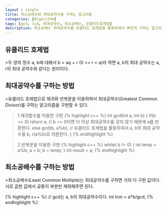 ```yaml
---
layout : single
title: 최소공배수와 최대공약수을 구하는 알고리즘
categories: [Algorithm]
tags: [gcd, lcd, 최대공약수, 최소공배수, 유클리드호제법]
description: 최소공배수 최대공약수를 유클리드 호제법을 활용하여서 빠르게 구하는 알고리즘에 대한 설명
---
```


<h2>유클리드 호제법</h2>
>두 양의 정수 a, b에 대해서 b = aq + r (0 <= r < a)라 하면 a, b의 최대 공약수는 a, r의 최대 공약수와 같다는 원리이다.

<h2>최대공약수를 구하는 방법</h2>
>유클리드 호제법으로 재귀와 반복문을 이용하여서 최대공약수(Greatest Common Divisor)를 구하는 알고리즘을 구현할 수 있다.

>1.재귀함수를 이용한 구현
>{% highlight c++ %}
int gcd(int a, int b) {
    if(b == 0) return a;  // b == 0이면 더 이상 최대공약수를 갖지 않기 때문에 a를 반환한다.
    else gcd(b, a%b);  // 유클리드 호제법을 활용하여서 a, b의 최대 공약수를 b, r(a%b)로 치환한다.
}
{% endhighlight %}

>2.반복문을 이용한 구현
>{% highlight c++ %}
while( b != 0) {
    int temp = a%b;
    a = b;
    b = temp;
}
int result = a;
{% endhighlight %}

<h2>최소공배수를 구하는 방법</h2>
>최소공배수(Least Common Multiple)는 최대공약수를 구하면 거의 다 구한 값이다. <br />
서로 곱한 값에서 공통이 부분만 제외해주면 된다.

{% highlight c++ %}
// gcd는 a, b의 최대공약수이다.
int lcm = a*b/gcd;
{% endhighlight %}
